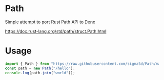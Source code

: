 # Path

Simple attempt to port Rust Path API to Deno

https://doc.rust-lang.org/std/path/struct.Path.html

# Usage

```ts
import { Path } from "https://raw.githubusercontent.com/sigmaSd/Path/master/path.ts";
const path = new Path("/hello");
console.log(path.join("world"));
```
